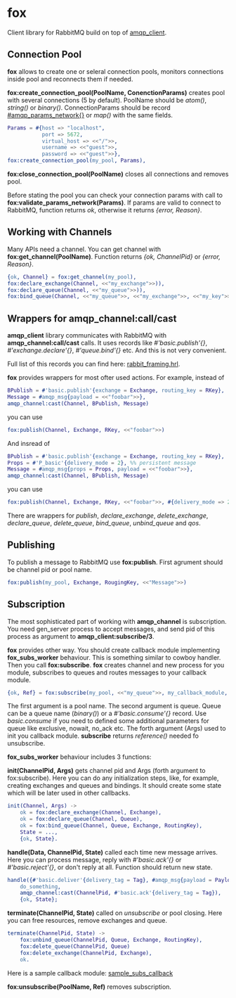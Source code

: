 # fox

Client library for RabbitMQ build on top of [amqp_client](https://github.com/rabbitmq/rabbitmq-erlang-client).


## Connection Pool

**fox** allows to create one or seleral connection pools, monitors connections inside pool and reconnects them if needed.

**fox:create_connection_pool(PoolName, ConenctionParams)** creates pool with several connections (5 by default). PoolName should be _atom()_, _string()_ or _binary()_. ConnectionParams should be record [#amqp_params_network{}](https://github.com/jbrisbin/amqp_client/blob/master/include/amqp_client.hrl#L25) or _map()_ with the same fields.

```erlang
Params = #{host => "localhost",
           port => 5672,
           virtual_host => <<"/">>,
           username => <<"guest">>,
           password => <<"guest">>},
fox:create_connection_pool(my_pool, Params),
```

**fox:close_connection_pool(PoolName)** closes all connections and removes pool.

Before stating the pool you can check your connection params with call to **fox:validate_params_network(Params)**. If params are valid to connect to RabbitMQ, function returns _ok_, otherwise it returns _{error, Reason}_.


## Working with Channels

Many APIs need a channel.
You can get channel with **fox:get_channel(PoolName)**.
Function returns _{ok, ChannelPid}_ or _{error, Reason}_.

```erlang
{ok, Channel} = fox:get_channel(my_pool),
fox:declare_exchange(Channel, <<"my_exchange">>)),
fox:declare_queue(Channel, <<"my_queue">>)),
fox:bind_queue(Channel, <<"my_queue">>, <<"my_exchange">>, <<"my_key">>)),
```


## Wrappers for amqp_channel:call/cast

**amqp_client** library communicates with RabbitMQ with **amqp_channel:call/cast** calls. It uses records like _#'basic.publish'{}_, _#'exchange.declare'{}_, _#'queue.bind'{}_ etc. And this is not very convenient.

Full list of this records you can find here: [rabbit_framing.hrl](https://github.com/jbrisbin/rabbit_common/blob/master/include/rabbit_framing.hrl).

**fox** provides wrappers for most ofter used actions. For example, instead of

```erlang
BPublish = #'basic.publish'{exchange = Exchange, routing_key = RKey},
Message = #amqp_msg{payload = <<"foobar">>},
amqp_channel:cast(Channel, BPublish, Message)
```

you can use

```erlang
fox:publish(Channel, Exchange, RKey, <<"foobar">>)
```

And insread of

```erlang
BPublish = #'basic.publish'{exchange = Exchange, routing_key = RKey},
Props = #'P_basic'{delivery_mode = 2}, %% persistent message
Message = #amqp_msg{props = Props, payload = <<"foobar">>},
amqp_channel:cast(Channel, BPublish, Message)
```

you can use

```erlang
fox:publish(Channel, Exchange, RKey, <<"foobar">>, #{delivery_mode => 2})
```
There are wrappers for _publish_, _declare\_exchange_, _delete\_exchange_, _declare\_queue_, _delete\_queue_, _bind\_queue_, _unbind\_queue_ and _qos_.


## Publishing

To publish a message to RabbitMQ use **fox:publish**. First agrument should be channel pid or pool name.

```erlang
fox:publish(my_pool, Exchange, RougingKey, <<"Message">>)
```


## Subscription

The most sophisticated part of working with **amqp_channel** is subscription. You need gen\_server process to accept messages, and send pid of this process as argument to **amqp_client:subscribe/3**.

**fox** provides other way. You should create callback module implementing **fox_subs_worker** behaviour. This is something similar to cowboy handler. Then you call **fox:subscribe**. **fox** creates channel and new process for you module, subscribes to queues and routes messages to your callback module.

```erlang
{ok, Ref} = fox:subscribe(my_pool, <<"my_queue">>, my_callback_module, CallbackInitArgs)
```

The first argument is a pool name. The second argument is queue. Queue can be a queue name (_binary()_) or a _#'basic.consume'{}_ record. Use _basic.consume_ if you need to defined some additional parameters for queue like exclusive, nowait, no\_ack etc. The forth argument (Args) used to init you callback module. **subscribe** returns _reference()_ needed fo unsubscribe.

**fox_subs_worker** behaviour includes 3 functions:

**init(ChannelPid, Args)** gets channel pid and Args (forth argument to fox:subscribe). Here you can do any initialization steps, like, for example, creating exchanges and queues and bindings. It should create some state which will be later used in other callbacks.

```erlang
init(Channel, Args) ->
    ok = fox:declare_exchange(Channel, Exchange),
    ok = fox:declare_queue(Channel, Queue),
    ok = fox:bind_queue(Channel, Queue, Exchange, RoutingKey),
    State = ...,
    {ok, State}.
```

**handle(Data, ChannelPid, State)** called each time new message arrives. Here you can process message, reply with _#'basic.ack'{}_ or _#'basic.reject'{}_, or don't reply at all.  Function should return new state.

```erlang
handle({#'basic.deliver'{delivery_tag = Tag}, #amqp_msg{payload = Payload}}, ChannelPid, State) ->
    do_something,
    amqp_channel:cast(ChannelPid, #'basic.ack'{delivery_tag = Tag}),
    {ok, State};
```

**terminate(ChannelPid, State)** called on _unsubscribe_ or pool closing. Here you can free resources, remove exchanges and queue.

```erlang
terminate(ChannelPid, State) ->
    fox:unbind_queue(ChannelPid, Queue, Exchange, RoutingKey),
    fox:delete_queue(ChannelPid, Queue)
    fox:delete_exchange(ChannelPid, Exchange),
    ok.
```

Here is a sample callback module: [sample_subs_callback](src/subscription/sample_subs_callback.erl)

**fox:unsubscribe(PoolName, Ref)** removes subscription.
